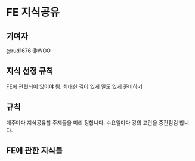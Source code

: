 # FE 지식공유

## 기여자

@rud1676
@WOO

## 지식 선정 규칙

FE에 관련되어 있어야 됨.
최대한 깊이 있게 밀도 있게 준비하기

## 규칙

매주마다 지식공유할 주제들을 미리 정합니다.
수요일마다 강의 교안을 중간점검 합니다.

## FE에 관한 지식들

